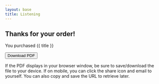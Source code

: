 ```yaml
---
layout: base
title: Listening
---
```



<div class="big-card">


## Thanks for your order!

You purchased {{ title }} 

<div class="buttons-centered">
<a href="/pdfs/listening.pdf">

<button class="round-button2">Download PDF</button></a>

If the PDF displays in your browser window, be sure to save/download the file to your device. If on mobile, you can click the share icon and email to yourself. You can also copy and save the URL to retrieve later.

</div>
</div>
